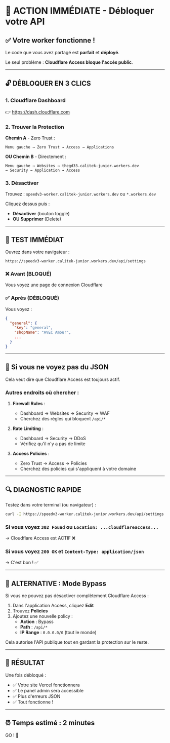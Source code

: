 # 🚨 ACTION IMMÉDIATE - Débloquer votre API

## ✅ Votre worker fonctionne !

Le code que vous avez partagé est **parfait** et **déployé**.

Le seul problème : **Cloudflare Access bloque l'accès public**.

---

## 🔓 DÉBLOQUER EN 3 CLICS

### 1. Cloudflare Dashboard
👉 https://dash.cloudflare.com

### 2. Trouver la Protection

**Chemin A** - Zero Trust :
```
Menu gauche → Zero Trust → Access → Applications
```

**OU Chemin B** - Directement :
```
Menu gauche → Websites → thegd33.calitek-junior.workers.dev
→ Security → Application → Access
```

### 3. Désactiver

Trouvez : `speedv3-worker.calitek-junior.workers.dev` ou `*.workers.dev`

Cliquez dessus puis :
- **Désactiver** (bouton toggle)
- **OU Supprimer** (Delete)

---

## 🧪 TEST IMMÉDIAT

Ouvrez dans votre navigateur :
```
https://speedv3-worker.calitek-junior.workers.dev/api/settings
```

### ❌ Avant (BLOQUÉ)
Vous voyez une page de connexion Cloudflare

### ✅ Après (DÉBLOQUÉ)
Vous voyez :
```json
{
  "general": {
    "key": "general",
    "shopName": "AVEC Amour",
    ...
  }
}
```

---

## 🎯 Si vous ne voyez pas du JSON

Cela veut dire que Cloudflare Access est toujours actif.

### Autres endroits où chercher :

1. **Firewall Rules** :
   - Dashboard → Websites → Security → WAF
   - Cherchez des règles qui bloquent `/api/*`

2. **Rate Limiting** :
   - Dashboard → Security → DDoS
   - Vérifiez qu'il n'y a pas de limite

3. **Access Policies** :
   - Zero Trust → Access → Policies
   - Cherchez des policies qui s'appliquent à votre domaine

---

## 🔍 DIAGNOSTIC RAPIDE

Testez dans votre terminal (ou navigateur) :

```bash
curl -I https://speedv3-worker.calitek-junior.workers.dev/api/settings
```

### Si vous voyez `302 Found` ou `Location: ...cloudflareaccess...`
→ Cloudflare Access est ACTIF ❌

### Si vous voyez `200 OK` et `Content-Type: application/json`
→ C'est bon ! ✅

---

## 📱 ALTERNATIVE : Mode Bypass

Si vous ne pouvez pas désactiver complètement Cloudflare Access :

1. Dans l'application Access, cliquez **Edit**
2. Trouvez **Policies**
3. Ajoutez une nouvelle policy :
   - **Action** : Bypass
   - **Path** : `/api/*`
   - **IP Range** : `0.0.0.0/0` (tout le monde)

Cela autorise l'API publique tout en gardant la protection sur le reste.

---

## 🎉 RÉSULTAT

Une fois débloqué :
- ✅ Votre site Vercel fonctionnera
- ✅ Le panel admin sera accessible
- ✅ Plus d'erreurs JSON
- ✅ Tout fonctionne !

---

## ⏰ Temps estimé : 2 minutes

GO ! 🚀
